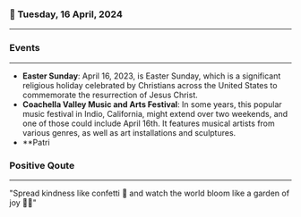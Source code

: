 ### 📅 Tuesday, 16 April, 2024
------
### Events
------
- **Easter Sunday**: April 16, 2023, is Easter Sunday, which is a significant religious holiday celebrated by Christians across the United States to commemorate the resurrection of Jesus Christ.
- **Coachella Valley Music and Arts Festival**: In some years, this popular music festival in Indio, California, might extend over two weekends, and one of those could include April 16th. It features musical artists from various genres, as well as art installations and sculptures.
- **Patri
### Positive Qoute
------
"Spread kindness like confetti 🎉 and watch the world bloom like a garden of joy 🌸✨"

